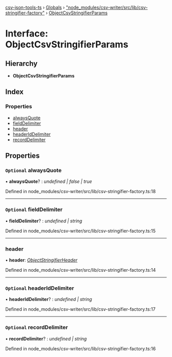 [csv-json-tools-ts](../README.md) › [Globals](../globals.md) › ["node_modules/csv-writer/src/lib/csv-stringifier-factory"](../modules/_node_modules_csv_writer_src_lib_csv_stringifier_factory_.md) › [ObjectCsvStringifierParams](_node_modules_csv_writer_src_lib_csv_stringifier_factory_.objectcsvstringifierparams.md)

# Interface: ObjectCsvStringifierParams

## Hierarchy

* **ObjectCsvStringifierParams**

## Index

### Properties

* [alwaysQuote](_node_modules_csv_writer_src_lib_csv_stringifier_factory_.objectcsvstringifierparams.md#optional-alwaysquote)
* [fieldDelimiter](_node_modules_csv_writer_src_lib_csv_stringifier_factory_.objectcsvstringifierparams.md#optional-fielddelimiter)
* [header](_node_modules_csv_writer_src_lib_csv_stringifier_factory_.objectcsvstringifierparams.md#header)
* [headerIdDelimiter](_node_modules_csv_writer_src_lib_csv_stringifier_factory_.objectcsvstringifierparams.md#optional-headeriddelimiter)
* [recordDelimiter](_node_modules_csv_writer_src_lib_csv_stringifier_factory_.objectcsvstringifierparams.md#optional-recorddelimiter)

## Properties

### `Optional` alwaysQuote

• **alwaysQuote**? : *undefined | false | true*

Defined in node_modules/csv-writer/src/lib/csv-stringifier-factory.ts:18

___

### `Optional` fieldDelimiter

• **fieldDelimiter**? : *undefined | string*

Defined in node_modules/csv-writer/src/lib/csv-stringifier-factory.ts:15

___

###  header

• **header**: *[ObjectStringifierHeader](../modules/_node_modules_csv_writer_src_lib_record_.md#objectstringifierheader)*

Defined in node_modules/csv-writer/src/lib/csv-stringifier-factory.ts:14

___

### `Optional` headerIdDelimiter

• **headerIdDelimiter**? : *undefined | string*

Defined in node_modules/csv-writer/src/lib/csv-stringifier-factory.ts:17

___

### `Optional` recordDelimiter

• **recordDelimiter**? : *undefined | string*

Defined in node_modules/csv-writer/src/lib/csv-stringifier-factory.ts:16

